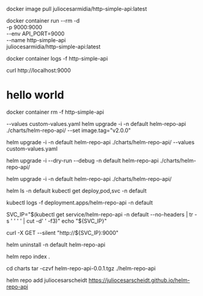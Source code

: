 

docker image pull juliocesarmidia/http-simple-api:latest

docker container run --rm -d \
  -p 9000:9000 \
  --env API_PORT=9000 \
  --name http-simple-api \
  juliocesarmidia/http-simple-api:latest

docker container logs -f http-simple-api

curl http://localhost:9000
# hello world

docker container rm -f http-simple-api


--values custom-values.yaml
helm upgrade -i -n default helm-repo-api ./charts/helm-repo-api/ --set image.tag="v2.0.0"

helm upgrade -i -n default helm-repo-api ./charts/helm-repo-api/ --values custom-values.yaml


helm upgrade -i --dry-run --debug -n default helm-repo-api ./charts/helm-repo-api/

helm upgrade -i -n default helm-repo-api ./charts/helm-repo-api/


helm ls -n default
kubectl get deploy,pod,svc -n default

kubectl logs -f deployment.apps/helm-repo-api -n default

SVC_IP="$(kubectl get service/helm-repo-api -n default --no-headers | tr -s ' ' ' ' | cut -d' ' -f3)"
echo "${SVC_IP}"


curl -X GET --silent "http://${SVC_IP}:9000"


helm uninstall -n default helm-repo-api


helm repo index .


cd charts
tar -czvf helm-repo-api-0.0.1.tgz ./helm-repo-api



helm repo add juliocesarscheidt https://juliocesarscheidt.github.io/helm-repo-api


